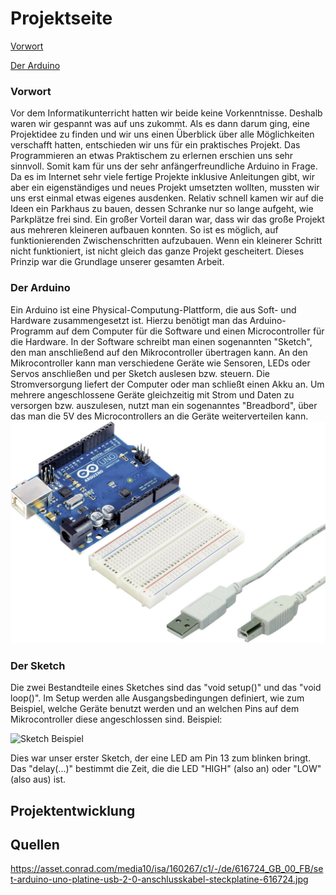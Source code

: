 # Projektseite

[Vorwort](#1)

[Der Arduino](#2)

### <a name="1"></a>Vorwort

Vor dem Informatikunterricht hatten wir beide keine Vorkenntnisse. Deshalb waren wir gespannt was auf uns zukommt. Als es dann darum ging, eine Projektidee zu finden und wir uns einen Überblick über alle Möglichkeiten verschafft hatten, entschieden wir uns für ein praktisches Projekt. Das Programmieren an etwas Praktischem zu erlernen erschien uns sehr sinnvoll. Somit kam für uns der sehr anfängerfreundliche Arduino in Frage. Da es im Internet sehr viele fertige Projekte inklusive Anleitungen gibt, wir aber ein eigenständiges und neues Projekt umsetzten wollten, mussten wir uns erst einmal etwas eigenes ausdenken. Relativ schnell kamen wir auf die Ideen ein Parkhaus zu bauen, dessen Schranke nur so lange aufgeht, wie Parkplätze frei sind. Ein großer Vorteil daran war, dass wir das große Projekt aus mehreren kleineren aufbauen konnten. So ist es möglich, auf funktionierenden Zwischenschritten aufzubauen. Wenn ein kleinerer Schritt nicht funktioniert, ist nicht gleich das ganze Projekt gescheitert. Dieses Prinzip war die Grundlage unserer gesamten Arbeit.

### <a name="2"></a>Der Arduino

Ein Arduino ist eine Physical-Computung-Plattform, die aus Soft- und Hardware zusammengesetzt ist. Hierzu benötigt man das Arduino-Programm auf dem Computer für die Software und einen Microcontroller für die Hardware. In der Software schreibt man einen sogenannten "Sketch", den man anschließend auf den Mikrocontroller übertragen kann. An den Mikrocontroller kann man verschiedene Geräte wie Sensoren, LEDs oder Servos anschließen und per Sketch auslesen bzw. steuern. Die Stromversorgung liefert der Computer oder man schließt einen Akku an. Um mehrere angeschlossene Geräte gleichzeitig mit Strom und Daten zu versorgen bzw. auszulesen, nutzt man ein sogenanntes "Breadbord", über das man die 5V des Microcontrollers an die Geräte weiterverteilen kann.   
![Arduino_Mikrocontroller und Breadboard](https://github.com/dennis602/Projektseite/blob/master/Arduino%20Bild%20Internet.jpg)

### Der Sketch

Die zwei Bestandteile eines Sketches sind das "void setup()" und das "void loop()". Im Setup werden alle Ausgangsbedingungen definiert, wie zum Beispiel, welche Geräte benutzt werden und an welchen Pins auf dem Mikrocontroller diese angeschlossen sind. 
Beispiel: 

![Sketch Beispiel](https://github.com/dennis602/Stundenprotokoll/blob/master/1.%20Sketch.PNG)

Dies war unser erster Sketch, der eine LED am Pin 13 zum blinken bringt. Das "delay(...)" bestimmt die Zeit, die die LED "HIGH" (also an) oder "LOW" (also aus) ist.
 
## Projektentwicklung






## Quellen
https://asset.conrad.com/media10/isa/160267/c1/-/de/616724_GB_00_FB/set-arduino-uno-platine-usb-2-0-anschlusskabel-steckplatine-616724.jpg

